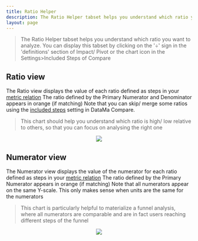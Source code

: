 ```yaml
---
title: Ratio Helper
description: The Ratio Helper tabset helps you understand which ratio you want to analyze. You can display this tabset by clicking on the '÷' sign in the 'definitions' section of Impact/ Pivot or the chart icon in the Settings>Included Steps of Compare.
layout: page
---
```


> The Ratio Helper tabset helps you understand which ratio you want to analyze. You can display this tabset by clicking on the '÷' sign in the 'definitions' section of Impact/ Pivot or the chart icon in the Settings>Included Steps of Compare

## Ratio view

The Ratio view displays the value of each ratio defined as steps in your [metric relation]({{site.url}}{{site.baseurl}}/core_app/header/input/metric_relation?id=metric-relation)
The ratio defined by the Primary Numerator and Denominator appears in orange (if matching)
Note that you can skip/ merge some ratios using the [included steps]({{site.url}}{{site.baseurl}}/core_app/compare/web_application/menu/included_steps) setting in DataMa Compare.
> This chart should help you understand which ratio is high/ low relative to others, so that you can focus on analysing the right one

<center> <img src="{{site.url}}{{site.baseurl}}/core_app/menu/images/ratio_helper_ratios.png"/></center>


## Numerator view

The Numerator view displays the value of the numerator for each ratio defined as steps in your [metric relation]({{site.url}}{{site.baseurl}}/core_app/header/input/metric_relation?id=metric-relation)
The ratio defined by the Primary Numerator appears in orange (if matching)
Note that all numerators appear on the same Y-scale. This only makes sense when units are the same for the numerators
> This chart is particularly helpful to materialize a funnel analysis, where all numerators are comparable and are in fact users reaching different steps of the funnel

<center> <img src="{{site.url}}{{site.baseurl}}/core_app/menu/images/ratio_helper_numerators.png"/></center>
